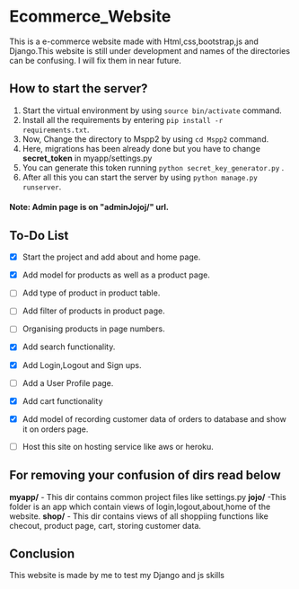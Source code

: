 # Ecommerce_Website
This is a e-commerce website made with Html,css,bootstrap,js and Django.This website is still under development and names of the directories can be confusing.
I will fix them in near future.

## How to start the server?
1. Start the virtual environment by using ```source bin/activate``` command.
2. Install all the requirements by entering ```pip install -r requirements.txt```.
3. Now, Change the directory to Mspp2 by using ```cd Mspp2``` command.
4. Here, migrations has been already done but you have to change **secret_token** in myapp/settings.py
5. You can generate this token running ```python secret_key_generator.py``` .
6. After all this you can start the server by using ```python manage.py runserver```.
#### Note: Admin page is on "adminJojoj/" url.

## To-Do List
- [x] Start the project and add about and home page.
- [x] Add model for products as well as a product page.
- [ ] Add type of product in product table.
- [ ] Add filter of products in product page.
- [ ] Organising products in page numbers.
- [x] Add search functionality.
- [x] Add Login,Logout and Sign ups.
- [ ] Add a User Profile page.
- [x] Add cart functionality
- [x] Add model of recording customer data of orders to database and show it on orders page.
- [ ] Host this site on hosting service like aws or heroku.


## For removing your confusion of dirs read below

**myapp/** - This dir contains common project files like settings.py
**jojo/** -This folder is an app which contain views of login,logout,about,home of the website.
**shop/** - This dir contains views of all shoppiing functions like checout, product page, cart, storing customer data.

## Conclusion

This website is made by me to test my Django and js skills

